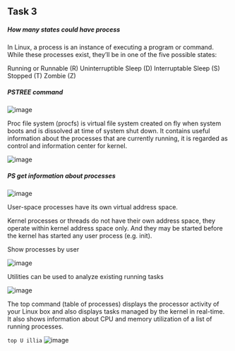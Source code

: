 ## Task 3

##### How many states could have process
In Linux, a process is an instance of executing a program or command. While these processes exist, they’ll be in one of the five possible states:

Running or Runnable (R)
Uninterruptible Sleep (D)
Interruptable Sleep (S)
Stopped (T)
Zombie (Z)
##### PSTREE command 
![image](https://user-images.githubusercontent.com/98917290/162051601-542d9ea9-3b74-4e1d-900e-9b70ae239321.png)

Proc file system (procfs) is virtual file system created on fly when system boots and is dissolved at time of system shut down.
It contains useful information about the processes that are currently running, it is regarded as control and information center for kernel.

![image](https://user-images.githubusercontent.com/98917290/162052853-07a36398-3c21-46af-b1e3-65f7770fb150.png)

##### PS get information about processes

![image](https://user-images.githubusercontent.com/98917290/162073543-20a76578-b881-409d-bee2-a031f4a2fc2d.png)



User-space processes have its own virtual address space.

Kernel processes or threads do not have their own address space, they operate within kernel address space only. And they may be started before the kernel has started any user process (e.g. init).


Show processes by user

![image](https://user-images.githubusercontent.com/98917290/162217442-d1fbfb81-b870-4f1a-9cca-367c7456d331.png)

Utilities can be used to analyze existing running tasks

![image](https://user-images.githubusercontent.com/98917290/162217963-4e325fac-668b-4c81-ae46-1c704a4f08e3.png)

The top command (table of processes) displays the processor activity of your Linux box and also displays tasks managed by the kernel in real-time. It also shows information about CPU and memory utilization of a list of running processes.

`top U illia`
![image](https://user-images.githubusercontent.com/98917290/162218444-4c3e79c9-35f6-4317-85d4-1a2829ee487d.png)

